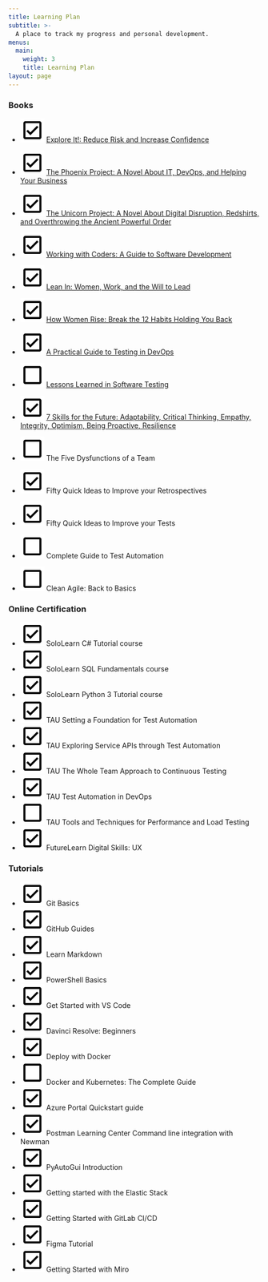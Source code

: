 ```yaml
---
title: Learning Plan
subtitle: >-
  A place to track my progress and personal development.
menus:
  main:
    weight: 3
    title: Learning Plan
layout: page
---
```


### Books
 
- ![](/images/check_box.svg) [Explore It!: Reduce Risk and Increase Confidence](https://www.goodreads.com/book/show/15980494-explore-it)

- ![](/images/check_box.svg) [The Phoenix Project: A Novel About IT, DevOps, and Helping Your Business](https://www.goodreads.com/book/show/17255186-the-phoenix-project)

- ![](/images/check_box.svg) [The Unicorn Project: A Novel About Digital Disruption, Redshirts, and Overthrowing the Ancient Powerful Order](https://www.goodreads.com/book/show/44333183-the-unicorn-project?ac=1&from_search=true&qid=U3t6Lk7DOW&rank=1)

- ![](/images/check_box.svg) [Working with Coders: A Guide to Software Development](https://www.goodreads.com/book/show/35141788-working-with-coders?ac=1&from_search=true&qid=CmbtKtTwuh&rank=2)

- ![](/images/check_box.svg) [Lean In: Women, Work, and the Will to Lead](https://www.goodreads.com/book/show/16071764-lean-in?ac=1&from_search=true&qid=XBVI8KPgAV&rank=1)

- ![](/images/check_box.svg) [How Women Rise: Break the 12 Habits Holding You Back](https://www.goodreads.com/book/show/36204301-how-women-rise?ac=1&from_search=true&qid=GD5pcQRPGT&rank=1)

- ![](/images/check_box.svg) [A Practical Guide to Testing in DevOps](https://www.goodreads.com/book/show/35904152-a-practical-guide-to-testing-in-devops?ac=1&from_search=true&qid=fc0d6WEGbl&rank=1)

- ![](/images/check_box_outline.svg) [Lessons Learned in Software Testing](https://www.goodreads.com/book/show/599997.Lessons_Learned_in_Software_Testing?ac=1&from_search=true&qid=qcBhyrvb8Y&rank=1)

- ![](/images/check_box.svg) [7 Skills for the Future: Adaptability, Critical Thinking, Empathy, Integrity, Optimism, Being Proactive, Resilience](https://www.goodreads.com/book/show/43533714-7-skills-for-the-future?ac=1&from_search=true&qid=EkR2YBY88f&rank=1)

- ![](/images/check_box_outline.svg) The Five Dysfunctions of a Team
- ![](/images/check_box.svg) Fifty Quick Ideas to Improve your Retrospectives
- ![](/images/check_box.svg) Fifty Quick Ideas to Improve your Tests
- ![](/images/check_box_outline.svg) Complete Guide to Test Automation
- ![](/images/check_box_outline.svg) Clean Agile: Back to Basics
 
### Online Certification
 
 - ![](/images/check_box.svg) SoloLearn C# Tutorial course
 - ![](/images/check_box.svg) SoloLearn SQL Fundamentals course
 - ![](/images/check_box.svg) SoloLearn Python 3 Tutorial course
 - ![](/images/check_box.svg) TAU Setting a Foundation for Test Automation
 - ![](/images/check_box.svg) TAU Exploring Service APIs through Test Automation
 - ![](/images/check_box.svg) TAU The Whole Team Approach to Continuous Testing
 - ![](/images/check_box.svg) TAU Test Automation in DevOps
 - ![](/images/check_box_outline.svg) TAU Tools and Techniques for Performance and Load Testing
 - ![](/images/check_box.svg) FutureLearn Digital Skills: UX
 
### Tutorials
 
 - ![](/images/check_box.svg) Git Basics
 - ![](/images/check_box.svg) GitHub Guides
 - ![](/images/check_box.svg) Learn Markdown
 - ![](/images/check_box.svg) PowerShell Basics
 - ![](/images/check_box.svg) Get Started with VS Code
 - ![](/images/check_box.svg) Davinci Resolve: Beginners
 - ![](/images/check_box.svg) Deploy with Docker
 - ![](/images/check_box_outline.svg) Docker and Kubernetes: The Complete Guide
 - ![](/images/check_box.svg) Azure Portal Quickstart guide
 - ![](/images/check_box.svg) Postman Learning Center
 Command line integration with Newman
 - ![](/images/check_box.svg) PyAutoGui Introduction
- ![](/images/check_box.svg) Getting started with the Elastic Stack
- ![](/images/check_box.svg) Getting Started with GitLab CI/CD
- ![](/images/check_box.svg) Figma Tutorial
- ![](/images/check_box.svg) Getting Started with Miro